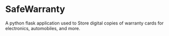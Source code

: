 # SafeWarranty
A python flask application used to Store digital copies of warranty cards for electronics, automobiles, and more.
